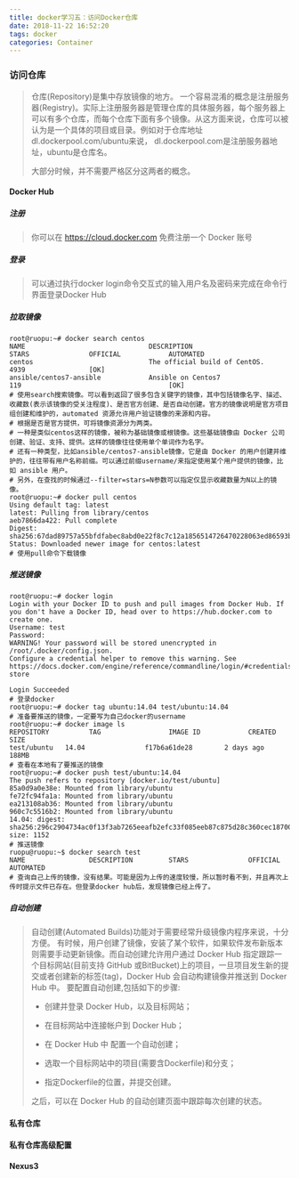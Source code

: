 ```yaml
---
title: docker学习五：访问Docker仓库
date: 2018-11-22 16:52:20
tags: docker
categories: Container
---
```


### 访问仓库

> 仓库(Repository)是集中存放镜像的地方。
> 一个容易混淆的概念是注册服务器(Registry)。实际上注册服务器是管理仓库的具体服务器，每个服务器上可以有多个仓库，而每个仓库下面有多个镜像。从这方面来说，仓库可以被认为是一个具体的项目或目录。例如对于仓库地址 dl.dockerpool.com/ubuntu来说， dl.dockerpool.com是注册服务器地址，ubuntu是仓库名。
>
> 大部分时候，并不需要严格区分这两者的概念。



#### Docker Hub

##### 注册

> 你可以在 https://cloud.docker.com 免费注册一个 Docker 账号

##### 登录

> 可以通过执行docker login命令交互式的输入用户名及密码来完成在命令行界面登录Docker Hub



##### 拉取镜像

```shell
root@ruopu:~# docker search centos
NAME                               DESCRIPTION                                     STARS               OFFICIAL            AUTOMATED
centos                             The official build of CentOS.                   4939                [OK]                
ansible/centos7-ansible            Ansible on Centos7                              119                                     [OK]
# 使用search搜索镜像。可以看到返回了很多包含关键字的镜像，其中包括镜像名字、描述、收藏数(表示该镜像的受关注程度)、是否官方创建、是否自动创建。官方的镜像说明是官方项目组创建和维护的，automated 资源允许用户验证镜像的来源和内容。
# 根据是否是官方提供，可将镜像资源分为两类。
# 一种是类似centos这样的镜像，被称为基础镜像或根镜像。这些基础镜像由 Docker 公司创建、验证、支持、提供。这样的镜像往往使用单个单词作为名字。
# 还有一种类型，比如ansible/centos7-ansible镜像，它是由 Docker 的用户创建并维护的，往往带有用户名称前缀。可以通过前缀username/来指定使用某个用户提供的镜像，比如 ansible 用户。
# 另外，在查找的时候通过--filter=stars=N参数可以指定仅显示收藏数量为N以上的镜像。
root@ruopu:~# docker pull centos
Using default tag: latest
latest: Pulling from library/centos
aeb7866da422: Pull complete 
Digest: sha256:67dad89757a55bfdfabec8abd0e22f8c7c12a1856514726470228063ed86593b
Status: Downloaded newer image for centos:latest
# 使用pull命令下载镜像
```



##### 推送镜像

```shell
root@ruopu:~# docker login 
Login with your Docker ID to push and pull images from Docker Hub. If you don't have a Docker ID, head over to https://hub.docker.com to create one.
Username: test
Password: 
WARNING! Your password will be stored unencrypted in /root/.docker/config.json.
Configure a credential helper to remove this warning. See
https://docs.docker.com/engine/reference/commandline/login/#credentials-store

Login Succeeded
# 登录docker
root@ruopu:~# docker tag ubuntu:14.04 test/ubuntu:14.04
# 准备要推送的镜像，一定要写为自己docker的username
root@ruopu:~# docker image ls
REPOSITORY          TAG                 IMAGE ID            CREATED             SIZE
test/ubuntu   14.04               f17b6a61de28        2 days ago          188MB
# 查看在本地有了要推送的镜像
root@ruopu:~# docker push test/ubuntu:14.04
The push refers to repository [docker.io/test/ubuntu]
85a0d9a0e38e: Mounted from library/ubuntu 
fe72fc94fa1a: Mounted from library/ubuntu 
ea213108ab36: Mounted from library/ubuntu 
960c7c5516b2: Mounted from library/ubuntu 
14.04: digest: sha256:296c2904734ac0f13f3ab7265eeafb2efc33f085eeb87c875d28c360cec18700 size: 1152
# 推送镜像
ruopu@ruopu:~$ docker search test
NAME                DESCRIPTION         STARS               OFFICIAL            AUTOMATED
# 查询自己上传的镜像，没有结果。可能是因为上传的速度较慢，所以暂时看不到，并且再次上传时提示文件已存在。但登录docker hub后，发现镜像已经上传了。
```



##### 自动创建

>  自动创建(Automated Builds)功能对于需要经常升级镜像内程序来说，十分方便。
>  有时候，用户创建了镜像，安装了某个软件，如果软件发布新版本则需要手动更新镜像。而自动创建允许用户通过 Docker Hub 指定跟踪一个目标网站(目前支持 GitHub 或BitBucket)上的项目，一旦项目发生新的提交或者创建新的标签(tag)，Docker Hub 会自动构建镜像并推送到 Docker Hub 中。
>  要配置自动创建,包括如下的步骤:
>
>  * 创建并登录 Docker Hub，以及目标网站；
>
>  * 在目标网站中连接帐户到 Docker Hub；
>
>  * 在 Docker Hub 中 配置一个自动创建；
>
>  * 选取一个目标网站中的项目(需要含Dockerfile)和分支；
>
>  * 指定Dockerfile的位置，并提交创建。
>
> 之后，可以在 Docker Hub 的自动创建页面中跟踪每次创建的状态。



#### 私有仓库

#### 私有仓库高级配置

#### Nexus3



